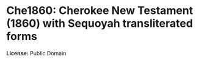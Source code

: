 # Che1860: Cherokee New Testament (1860) with Sequoyah transliterated forms

**License:** Public Domain